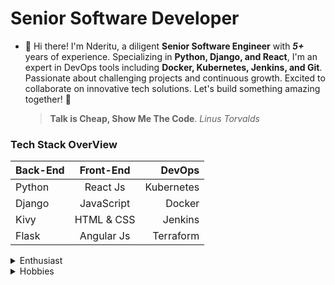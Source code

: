 # **Senior Software Developer**
- 👋 Hi there! I'm Nderitu, a diligent **Senior Software Engineer** with **_5+_** years of experience. Specializing in **Python, Django, and React**, I'm an expert in DevOps tools including **Docker, Kubernetes, Jenkins, and Git**. Passionate about challenging projects and continuous growth. Excited to collaborate on innovative tech solutions. Let's build something amazing together! 🚀

     > **Talk is Cheap, Show Me The Code**. *Linus Torvalds*

### Tech Stack OverView   
| Back-End | Front-End | DevOps |
| :---         |     :---:      |          ---: |
| Python   | React Js     | Kubernetes    |
| Django     |   JavaScript     | Docker      |
| Kivy     | HTML & CSS       | Jenkins      |
| Flask    | Angular Js       | Terraform      |

<details>

<summary>Enthusiast</summary>

### Machine Learning - Deep Neural Networks-Regression

<summary> Learn DNN, With Python & TensorFlow </summary>

$$\left( \sum_{k=1}^n a_k b_k \right)^2 \leq \left( \sum_{k=1}^n a_k^2 \right) \left( \sum_{k=1}^n b_k^2 \right)$$

</details>

<details>
<summary>Hobbies</summary>

### See Foreword

<summary> UNIX COMMANDS PRACTICE </summary>

            
            #!/bin/sh
            dev>null
</details>
         





<!---
```geojson
{
  "type": "FeatureCollection",
  "features": [
    {
      "type": "Feature",
      "id": 1,
      "properties": {
        "ID": 0
      },
      "geometry": {
        "type": "Polygon",
        "coordinates": [
          [
              [36.769157,-1.290723]
              
             
          ]
        ]
      }
    }
  ]
}
```

iamnderitum/iamnderitum is a ✨ special ✨ repository because its `README.md` (this file) appears on your GitHub profile.
You can click the Preview link to take a look at your changes.
--->
